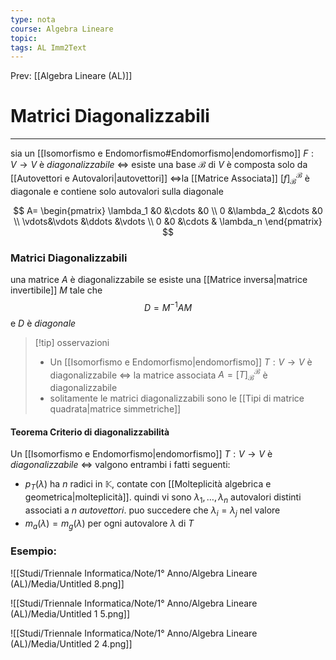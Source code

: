 ```yaml
---
type: nota
course: Algebra Lineare
topic: 
tags: AL Imm2Text 
---
```


Prev: [[Algebra Lineare (AL)]]

# Matrici Diagonalizzabili
---
sia un [[Isomorfismo e Endomorfismo#Endomorfismo|endomorfismo]] $F:V \rightarrow  V$ è _diagonalizzabile_ $\iff$ esiste una base $\mathcal{B}$ di $V$ è composta solo da [[Autovettori e Autovalori|autovettori]] $\iff$la [[Matrice Associata]] $[f]^\mathcal{B}_\mathcal{B}$ è diagonale e contiene solo autovalori sulla diagonale

$$
A=
\begin{pmatrix}
\lambda_1 &0 &\cdots &0 \\
0 &\lambda_2 &\cdots &0 \\
\vdots&\vdots &\ddots &\vdots \\
0 &0 &\cdots & \lambda_n
\end{pmatrix}
$$

### Matrici Diagonalizzabili
una matrice $A$ è diagonalizzabile se esiste una [[Matrice inversa|matrice invertibile]] $M$ tale che
$$
D = M^{-1}AM
$$
e $D$  è _diagonale_

> [!tip] osservazioni
> - Un [[Isomorfismo e Endomorfismo|endomorfismo]] $T : V \rightarrow V$ è diagonalizzabile $\iff$ la matrice associata $A = [T]^\mathcal{B}_\mathcal{B}$ è diagonalizzabile
> - solitamente le matrici diagonalizzabili sono le [[Tipi di matrice quadrata|matrice simmetriche]]

#### Teorema Criterio di diagonalizzabilità
Un [[Isomorfismo e Endomorfismo|endomorfismo]] $T : V \rightarrow V$ è _diagonalizzabile_ $\iff$ valgono entrambi i fatti seguenti:
- $p_T (\lambda)$ ha $n$ radici in $\mathbb{K}$, contate con [[Molteplicità algebrica e geometrica|molteplicità]]. quindi vi sono $\lambda_1,\dots, \lambda_n$ autovalori distinti associati a $n$ _autovettori_. puo succedere che $\lambda_{i}=\lambda_{j}$ nel valore
- $m_a(\lambda) = m_g(\lambda)$ per ogni autovalore $\lambda$ di $T$

### Esempio:
![[Studi/Triennale Informatica/Note/1° Anno/Algebra Lineare (AL)/Media/Untitled 8.png]]

![[Studi/Triennale Informatica/Note/1° Anno/Algebra Lineare (AL)/Media/Untitled 1 5.png]]

![[Studi/Triennale Informatica/Note/1° Anno/Algebra Lineare (AL)/Media/Untitled 2 4.png]]
